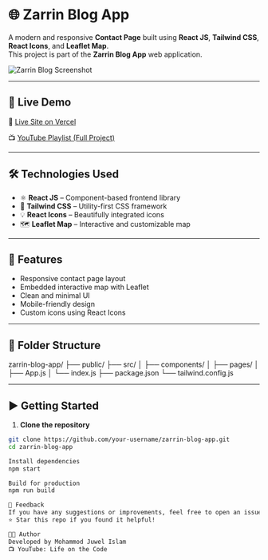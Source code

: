 # 🌐 Zarrin Blog App

A modern and responsive **Contact Page** built using **React JS**, **Tailwind CSS**, **React Icons**, and **Leaflet Map**.  
This project is part of the **Zarrin Blog App** web application.

![Zarrin Blog Screenshot](/web-app.png)

---

## 🚀 Live Demo

🔗 [Live Site on Vercel](https://zarrrin-blog-7ca89re53-mohammodjuwelislams-projects.vercel.app/)

📺 [YouTube Playlist (Full Project)](https://www.youtube.com/playlist?list=PLs50Ya1pVGvDAyiwlcepb69B-qqUQ7BaE)

---

## 🛠️ Technologies Used

- ⚛️ **React JS** – Component-based frontend library  
- 🎨 **Tailwind CSS** – Utility-first CSS framework  
- 💡 **React Icons** – Beautifully integrated icons  
- 🗺️ **Leaflet Map** – Interactive and customizable map  

---

## 📌 Features

- Responsive contact page layout  
- Embedded interactive map with Leaflet  
- Clean and minimal UI  
- Mobile-friendly design  
- Custom icons using React Icons

---

## 📂 Folder Structure
zarrin-blog-app/
├── public/
├── src/
│ ├── components/
│ ├── pages/
│ ├── App.js
│ └── index.js
├── package.json
└── tailwind.config.js


---

## ▶️ Getting Started

1. **Clone the repository**

```bash
git clone https://github.com/your-username/zarrin-blog-app.git
cd zarrin-blog-app

Install dependencies
npm start

Build for production
npm run build

💬 Feedback
If you have any suggestions or improvements, feel free to open an issue or submit a pull request.
⭐ Star this repo if you found it helpful!

🧑‍💻 Author
Developed by Mohammod Juwel Islam
📺 YouTube: Life on the Code



